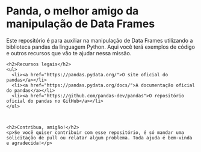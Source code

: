 <!DOCTYPE html>
<html>
  <head>
    <title>Panda, o melhor amigo da manipulação de Data Frames</title>
  </head>
  <body>
    <h1>Panda, o melhor amigo da manipulação de Data Frames</h1>
    <p>Este repositório é para auxiliar na manipulação de Data Frames utilizando a biblioteca pandas da linguagem Python. Aqui você terá exemplos de código e outros recursos que vão te ajudar nessa missão.</p>
    
    <h2>Recursos legais</h2>
    <ul>
      <li><a href="https://pandas.pydata.org/">O site oficial do pandas</a></li>
      <li><a href="https://pandas.pydata.org/docs/">A documentação oficial do pandas</a></li>
      <li><a href="https://github.com/pandas-dev/pandas">O repositório oficial do pandas no GitHub</a></li>
    </ul>
    
    
    
    <h2>Contribua, amigão!</h2>
    <p>Se você quiser contribuir com esse repositório, é só mandar uma solicitação de pull ou relatar algum problema. Toda ajuda é bem-vinda e agradecida!</p>
    
  </body>
</html>

